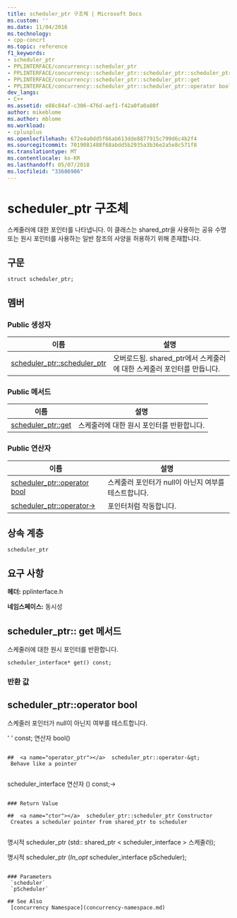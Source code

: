 ```yaml
---
title: scheduler_ptr 구조체 | Microsoft Docs
ms.custom: ''
ms.date: 11/04/2016
ms.technology:
- cpp-concrt
ms.topic: reference
f1_keywords:
- scheduler_ptr
- PPLINTERFACE/concurrency::scheduler_ptr
- PPLINTERFACE/concurrency::scheduler_ptr::scheduler_ptr::scheduler_ptr
- PPLINTERFACE/concurrency::scheduler_ptr::scheduler_ptr::get
- PPLINTERFACE/concurrency::scheduler_ptr::scheduler_ptr::operator bool
dev_langs:
- C++
ms.assetid: e88c84af-c306-476d-aef1-f42a0fa0a80f
author: mikeblome
ms.author: mblome
ms.workload:
- cplusplus
ms.openlocfilehash: 672e4a0dd5f66ab613dde8877915c799d6c4b2f4
ms.sourcegitcommit: 7019081488f68abdd5b2935a3b36e2a5e8c571f8
ms.translationtype: MT
ms.contentlocale: ko-KR
ms.lasthandoff: 05/07/2018
ms.locfileid: "33686986"
---
```

# <a name="schedulerptr-structure"></a>scheduler_ptr 구조체
스케줄러에 대한 포인터를 나타냅니다. 이 클래스는 shared_ptr을 사용하는 공유 수명 또는 원시 포인터를 사용하는 일반 참조의 사양을 허용하기 위해 존재합니다.  
  
## <a name="syntax"></a>구문  
  
```
struct scheduler_ptr;
```  
  
## <a name="members"></a>멤버  
  
### <a name="public-constructors"></a>Public 생성자  
  
|이름|설명|  
|----------|-----------------|  
|[scheduler_ptr::scheduler_ptr](#ctor)|오버로드됨. shared_ptr에서 스케줄러에 대한 스케줄러 포인터를 만듭니다.|  
  
### <a name="public-methods"></a>Public 메서드  
  
|이름|설명|  
|----------|-----------------|  
|[scheduler_ptr::get](#get)|스케줄러에 대한 원시 포인터를 반환합니다.|  
  
### <a name="public-operators"></a>Public 연산자  
  
|이름|설명|  
|----------|-----------------|  
|[scheduler_ptr::operator bool](#operator_bool)|스케줄러 포인터가 null이 아닌지 여부를 테스트합니다.|  
|[scheduler_ptr::operator-&gt;](#operator_ptr)|포인터처럼 작동합니다.|  
  
## <a name="inheritance-hierarchy"></a>상속 계층  
 `scheduler_ptr`  
  
## <a name="requirements"></a>요구 사항  
 **헤더:** pplinterface.h  
  
 **네임스페이스:** 동시성  
  
##  <a name="get"></a>  scheduler_ptr:: get 메서드  
 스케줄러에 대한 원시 포인터를 반환합니다.  
  
```
scheduler_interface* get() const;
```  
  
### <a name="return-value"></a>반환 값  
  
##  <a name="operator_bool"></a>  scheduler_ptr::operator bool   
 스케줄러 포인터가 null이 아닌지 여부를 테스트합니다.  
  
' ' const; 연산자 bool()
```  
  
##  <a name="operator_ptr"></a>  scheduler_ptr::operator-&gt;   
 Behave like a pointer  
  
```
scheduler_interface 연산자 () const;->
```  
  
### Return Value  
  
##  <a name="ctor"></a>  scheduler_ptr::scheduler_ptr Constructor  
 Creates a scheduler pointer from shared_ptr to scheduler  
  
```
명시적 scheduler_ptr (std:: shared_ptr < scheduler_interface > 스케줄러);

명시적 scheduler_ptr (_In_opt_ scheduler_interface pScheduler);
```  
  
### Parameters  
 `scheduler`  
 `pScheduler`  
  
## See Also  
 [concurrency Namespace](concurrency-namespace.md)
